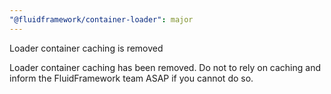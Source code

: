 ```yaml
---
"@fluidframework/container-loader": major
---
```


Loader container caching is removed

Loader container caching has been removed. Do not to rely on caching and inform the FluidFramework team ASAP if you cannot do so.
